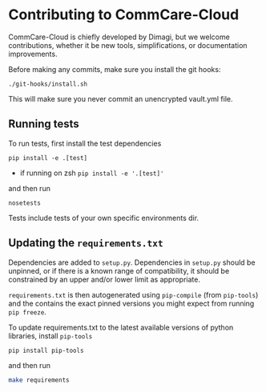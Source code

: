# Contributing to CommCare-Cloud

CommCare-Cloud is chiefly developed by Dimagi, but we welcome contributions,
whether it be new tools, simplifications, or documentation improvements.

Before making any commits, make sure you install the git hooks:

```
./git-hooks/install.sh
```

This will make sure you never commit an unencrypted vault.yml file.


## Running tests

To run tests, first install the test dependencies

```
pip install -e .[test]
```
- if running on zsh `pip install -e '.[test]'`

and then run

```
nosetests
```

Tests include tests of your own specific environments dir.


## Updating the `requirements.txt`

Dependencies are added to `setup.py`. Dependencies in `setup.py` should be
unpinned, or if there is a known range of compatibility, it should be
constrained by an upper and/or lower limit as appropriate.

`requirements.txt` is then autogenerated using `pip-compile` (from `pip-tools`)
and the contains the exact pinned versions you might expect from running `pip
freeze`.

To update requirements.txt to the latest available versions of python libraries,
install `pip-tools`

```bash
pip install pip-tools
```

and then run

```bash
make requirements
```
